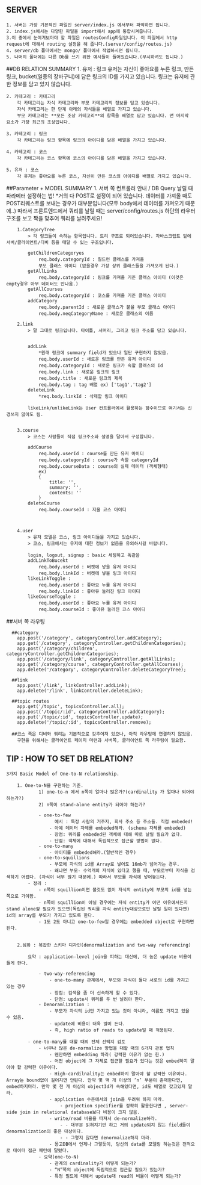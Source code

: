 ## SERVER
	1. 서버는 가장 기본적인 파일인 server/index.js 에서부터 파악하면 됩니다.
	2. index.js에서는 다양한 파일을 import해서 app에 통합시켜줍니다.
	3.이 중에서 눈여겨보아야 할 파일은 routesConfig파일입니다. 이 파일에서 http request에 대해서 routing 설정을 해 줍니다.(server/config/routes.js)
	4. server/db 폴더에서는 mongo/ 폴더에서 작업하시면 됩니다.
	5. 나머지 폴더에는 다른 Db를 쓰기 위한 예시들이 들어있습니다.(무시하셔도 됩니다.)



##DB RELATION SUMMARY
	1. 유저 : 링크
		유저는 자신이 좋아요를 누른 링크, 만든 링크, bucket(일종의 장바구니)에 담은 링크의 ID를 가지고 있습니다.
		링크는 유저에 관한 정보를 담고 있지 않습니다.

	2. 카테고리 : 카테고리
		각 카테고리는 자식 카테고리와 부모 카테고리의 정보를 담고 있습니다.
		자식 카테고리는 한 단계 아래의 자식들을 배열로 가지고 있습니다.
		부모 카테고리는 **모든 조상 카테고리**의 항목을 배열로 담고 있습니다. 맨 마지막 요소가 가장 최근의 조상입니다.

	3. 카테고리 : 링크
		각 카테고리는 링크 항목에 링크의 아이디를 담은 배열을 가지고 있습니다.

	4. 카테고리 : 코스
		각 카테고리는 코스 항목에 코스의 아이디를 담은 배열을 가지고 있습니다.

	5. 유저 : 코스
		각 유저는 좋아요를 누른 코스, 자신이 만든 코스의 아이디를 배열로 가지고 있습니다.



##Parameter + MODEL SUMMARY
	1. 서버 쪽 컨트롤러 안내 / DB Query 날릴 때 파라메터 설정하는 법!
		*거의 다 POST로 설정이 되어 있습니다.
		데이터를 가져올 때도 POST리퀘스트를 보내는 경우가 대부분입니다(모두 body에서 데이터를 가져오기 때문에..)
		따라서 프론트엔드에서 쿼리를 날릴 때는 server/config/routes.js 하단의 라우터 구조를 보고 짝을 맞추어 쿼리를 날려주세요!


		1.CategoryTree
			> 각 링크들이 속하는 항목입니다. 트리 구조로 되어있습니다. 자바스크립트 밑에 서버/클라이언트/디비 등을 매달 수 있는 구조입니다.

			getChildrenCategoryes
				req.body.categoryId : 칠드런 클래스를 가져올
				부모 클래스 아이디 (없을경우 가장 상위 클래스들을 가져오게 된다.)
			getAllLinks
				req.body.categoryId : 링크를 가져올 기준 클래스 아이디 (이것은 empty경우 아무 데이터도 안나옴.)
			getAllCourses
				req.body.categoryId : 코스를 가져올 기준 클래스 아이디
			addCategory
				req.body.parentId : 새로운 클래스가 붙을 부모 클래스 아이디
				req.body.neqCategoryName : 새로운 클래스의 이름

		2.link
			> 말 그대로 링크입니다. 타이틀, 서머리, 그리고 링크 주소를 담고 있습니다.


			addLink
				*원래 링크에 summary field가 있으나 일단 구현하지 않았음.
				req.body.userId : 새로운 링크를 만든 유저 아이디
				req.body.categoryId : 새로운 링크가 속할 클래스의 Id
				req.body.link : 새로운 링크의 링크
				req.body.title : 새로운 링크의 제목
				req.body.tag : tag 배열 ex) ['tag1','tag2']
			deleteLink
				*req.body.linkId : 삭제할 링크 아이디

			likeLink/unlikeLink는 User 컨트롤러에서 활용하는 함수이므로 여기서는 신경쓰지 않아도 됨.


		3.course
			> 코스는 사람들이 직접 링크주소와 설명을 달아서 구성합니다.

			addCourse
				req.body.userId : course를 만든 유저 아이디
				req.body.categoryId : course가 속할 categoryId
				req.body.courseData : course의 실제 데이터 (객체형태)
				ex)
				{
					title: '',
					summary: '',
					contents: ''
				}
			deleteCourse
				req.body.courseId : 지울 코스 아이디



		4.user
			> 유저 모델은 코스, 링크 아이디들을 가지고 있습니다.
			> 코스, 링크에서는 유저에 대한 정보가 없음을 유의하시길 바랍니다.

			login, logout, signup : basic 세팅하고 똑같음
			addLinkToBucekt
				req.body.userId : 버켓에 넣을 유저 아이디
				req.body.linkId : 버켓에 넣을 링크 아이디
			likeLinkToggle :
				req.body.userId : 좋아요 누를 유저 아이디
				req.body.linkId : 좋아유 눌러진 링크 아이디
			likeCourseToggle :
				req.body.userId : 좋아요 누를 유저 아이디
				req.body.courseId : 좋아유 눌러진 코스 아이디

##서버 쪽 라우팅

	  ##category
	    app.post('/category', categoryController.addCategory);
	    app.get('/category', categoryController.getChildrenCategories);
	    app.post('/category/children', categoryController.getChildrenCategories);
	    app.post('/category/link', categoryController.getAllLinks);
	    app.get('/category/course', categoryController.getAllCourses);
	    app.delete('/category', categoryController.deleteCategoryTree);

	  ##link
	    app.post('/link', linkController.addLink);
	    app.delete('/link', linkController.deleteLink);

	  ##topic routes
	    app.get('/topic', topicsController.all);
	    app.post('/topic/:id', categoryController.addCategory);
	    app.put('/topic/:id', topicsController.update);
	    app.delete('/topic/:id', topicsController.remove);

	  ##코스 쪽은 디비와 쿼리는 기본적으로 갖추어져 있으나, 아직 라우팅에 연결하지 않았음.
	  	구현을 위해서는 클라이언트 페이지 마련과 서버쪽, 클라이언트 쪽 라우팅이 필요함.


## TIP : HOW TO SET DB RELATION?

	3가지 Basic Model of One-to-N relationship.

	   	1. One-to-N을 구현하는 기준.
				1) one-to-n 에서 n쪽이 얼마나 많은가?(cardinality 가 얼마나 되어야 하는가?)
				2) n쪽이 stand-alone entity가 되어야 하는가?

		        - one-to-few
					  예시 : 특정 사람의 거주지, 회사 주소 등 주소들. 직접 embeded!
		            - 아예 데이터 자체를 embeded해라. (schema 자체를 embeded)
		            - 장점: 쿼리를 embeded된 객체에 대해 따로 날릴 필요가 없다.
		            - 단점: 객체에 대해서 독립적으로 접근할 방법이 없다.
		        - one-to-many
		            - 아이디를 embeded해라.(일반적인 경우)
		        - one-to-squillions
		            - 부모에 자식의 id를 Array로 넣어도 16mb가 넘어가는 경우.
		            - 왜냐면 부모- 수억개의 자식이 있다고 했을 때, 부모로부터 자식을 검색하기 어렵다. (자식이 너무 많기 때문에.) 따라서 부모를 자식에 넣어놓는다.
		    - 정리 :
		        - n쪽이 squillion이면 볼것도 없이 자식의 entity에 부모의 id를 넣는 쪽으로 가야함.
		        - n쪽이 squillion이 아닐 경우에는 자식 entity가 어떤 이유에서든지 stand alone할 필요가 있으면(독립된 쿼리를 자식 entity대상으로만 날릴 일이 있다면) id의 array를 부모가 가지고 있도록 한다.
		        - 1도 2도 아니고 one-to-few일 경우에는 embedded object로 구현하면 된다.


		2.심화 : 복잡한 스키마 디자인(denormalization and two-way referencing)

			요약 : application-level join을 피하는 대신에, 더 높은 update 비용이 들게 한다.

			    - two-way-referencing
			        - one-to-many 관계에서, 부모와 자식이 둘다 서로의 id를 가지고 있는 경우
			        - 장점: 검색을 좀 더 신속하게 할 수 있다.
			        - 단점: update시 쿼리를 두 번 날려야 한다.
			    - Denoramlization :
			        - 부모가 자식의 id만 가지고 있는 것이 아니라, 이름도 가지고 있을 수 있음.
			        - update에 비용이 더욱 많이 든다.
			        - 즉, high ratio of reads to update일 때 적용된다.

			- one-to-many를 대할 때의 전체 선택지 검토
			    - 너무나 많은 de-normalize 방법을 대할 때의 6가지 관용 법칙
			        - 왠만하면 embedding 하라( 강력한 이유가 없는 한.)
			        - 어떤 object에 그 자체로 접근할 필요가 있다는 것은 embed하지 말아야 할 강력한 이유이다.
			        - High-cardilnality는 embed하지 말아야 할 강력한 이유이다. Array는 bound없이 길어지면 안된다. 만약 몇 백 개 이상의 ’n’ 부분이 존재한다면, embed하지마라. 만약 몇 천 개 이상의 objectId가 속해있다면, id도 배열로 갖고있지 말라.
			        - application 수준에서의 join을 두려워 하지 마라.
			            - projection specifier를 정확히 활용한다면 , server-side join in relational database보다 비용이 크지 않음.
			        - write/read 비율을 따져서 de-normalize하라.
			            - - 대부분 읽혀지기만 하고 거의 update되지 않는 field들이 denormalization의 좋은 대상이다.
			            - - 그렇지 않다면 denormalize하지 마라.
			        - 몽고DB에서 언제나 그렇듯이, 당신의 data를 모델링 하는것은 전적으로 데이터 접근 패턴에 달렸다.
			    - 요약(one-to-N)
			        - 관계의 cardinality가 어떻게 되는가?
			        - “N”쪽의 object에 독립적으로 접근할 필요가 있는가?
			        - 특정 필드에 대해서 update대 read의 비율이 어떻게 되는가?





